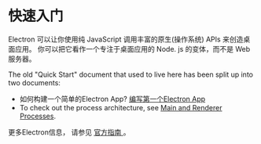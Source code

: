 # 快速入门

Electron 可以让你使用纯 JavaScript 调用丰富的原生(操作系统) APIs 来创造桌面应用。 你可以把它看作一个专注于桌面应用的 Node. js 的变体，而不是 Web 服务器。

The old "Quick Start" document that used to live here has been split up into two documents:

* 如何构建一个简单的Electron App? [ 编写第一个Electron App ](./first-app.md)
* To check out the process architecture, see [Main and Renderer Processes](./application-architecture.md#main-and-renderer-processes).

更多Electron信息， 请参见 [ 官方指南 ](../README.md)。
